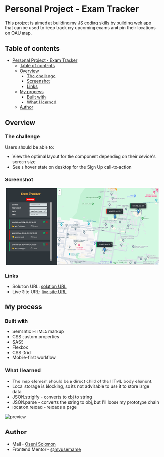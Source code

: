 # Personal Project - Exam Tracker

This project is aimed at building my JS coding skills by building web app that can be used to keep track my upcoming exams and pin their locations on OAU map. 

## Table of contents

- [Personal Project - Exam Tracker](#personal-project---exam-tracker)
  - [Table of contents](#table-of-contents)
  - [Overview](#overview)
    - [The challenge](#the-challenge)
    - [Screenshot](#screenshot)
    - [Links](#links)
  - [My process](#my-process)
    - [Built with](#built-with)
    - [What I learned](#what-i-learned)
  - [Author](#author)


## Overview

### The challenge

Users should be able to:

- View the optimal layout for the component depending on their device's screen size
- See a hover state on desktop for the Sign Up call-to-action

### Screenshot

![Desktop site preview](images/screenshot.png)



### Links

- Solution URL: [solution URL](https://github.com/SoloLere/price-grid.git)
- Live Site URL: [live site URL](https://sololere.github.io/price-grid/)

## My process

### Built with

- Semantic HTML5 markup
- CSS custom properties
- SASS
- Flexbox
- CSS Grid
- Mobile-first workflow

### What I learned

- The map element should be a direct child of the HTML body element.
- Local storage is blocking, so its not advisable to use it to store large data
- JSON.strigify - converts to obj to string
- JSON.parse - converts the string to obj, but I'll loose my prototype chain
- location.reload - reloads a page


![preview](images/container_outline.png)

## Author

- Mail - [Oseni Solomon](jnrolalere@gmail.com)
- Frontend Mentor - [@myusername](https://www.frontendmentor.io/profile/@SoloLere)

